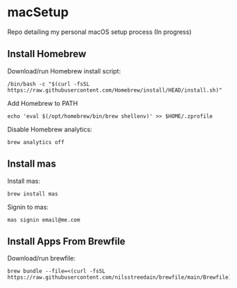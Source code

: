 # macSetup
Repo detailing my personal macOS setup process (In progress)

## Install Homebrew
Download/run Homebrew install script:
```
/bin/bash -c "$(curl -fsSL https://raw.githubusercontent.com/Homebrew/install/HEAD/install.sh)"
```

Add Homebrew to PATH
```
echo 'eval $(/opt/homebrew/bin/brew shellenv)' >> $HOME/.zprofile
```

Disable Homebrew analytics:
```
brew analytics off
```

## Install mas
Install mas:
```
brew install mas
```

Signin to mas:
```
mas signin email@me.com
```

## Install Apps From Brewfile
Download/run brewfile:
```
brew bundle --file=<(curl -fsSL https://raw.githubusercontent.com/nilsstreedain/brewfile/main/Brewfile) 
```
